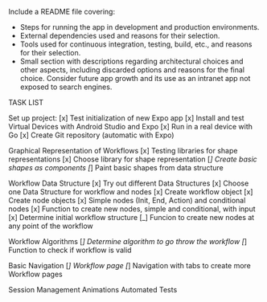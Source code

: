 Include a README file covering:

- Steps for running the app in development and production environments.
- External dependencies used and reasons for their selection.
- Tools used for continuous integration, testing, build, etc., and reasons for their selection.
- Small section with descriptions regarding architectural choices and other aspects, including discarded options and reasons for the final choice. Consider future app growth and its use as an intranet app not exposed to search engines.

TASK LIST

Set up project:
[x] Test initialization of new Expo app
[x] Install and test Virtual Devices with Android Studio and Expo
[x] Run in a real device with Go
[x] Create Git repository (automatic with Expo)

Graphical Representation of Workflows
[x] Testing libraries for shape representations
[x] Choose library for shape representation
[_] Create basic shapes as components
[_] Paint basic shapes from data structure

Workflow Data Structure
[x] Try out different Data Structures
[x] Choose one Data Structure for workflow and nodes
[x] Create workflow object
[x] Create node objects
[x] Simple nodes (Init, End, Action) and conditional nodes
[x] Function to create new nodes, simple and conditional, with input
[x] Determine initial workflow structure
[_] Funcion to create new nodes at any point of the workflow

Workflow Algorithms
[_] Determine algorithm to go throw the workflow
[_] Function to check if workflow is valid

Basic Navigation
[_] Workflow page
[_] Navigation with tabs to create more Workflow pages

Session Management
Animations
Automated Tests
